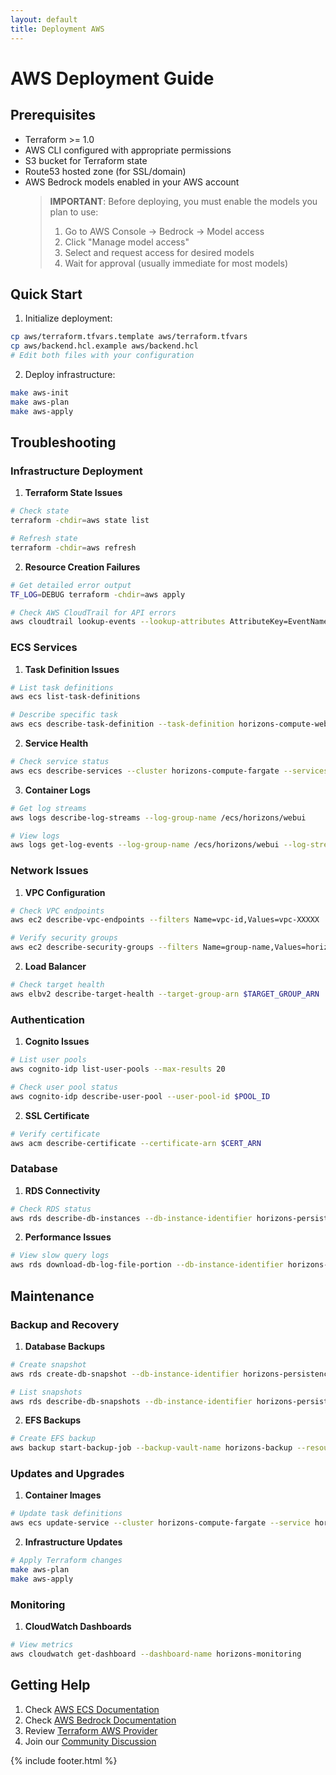 ```yaml
---
layout: default
title: Deployment AWS
---
```


# AWS Deployment Guide

## Prerequisites

- Terraform >= 1.0
- AWS CLI configured with appropriate permissions
- S3 bucket for Terraform state
- Route53 hosted zone (for SSL/domain)
- AWS Bedrock models enabled in your AWS account
  > **IMPORTANT**: Before deploying, you must enable the models you plan to use:
  > 1. Go to AWS Console -> Bedrock -> Model access
  > 2. Click "Manage model access"
  > 3. Select and request access for desired models
  > 4. Wait for approval (usually immediate for most models)

## Quick Start

1. Initialize deployment:
```bash
cp aws/terraform.tfvars.template aws/terraform.tfvars
cp aws/backend.hcl.example aws/backend.hcl
# Edit both files with your configuration
```

2. Deploy infrastructure:
```bash
make aws-init
make aws-plan
make aws-apply
```

## Troubleshooting

### Infrastructure Deployment

1. **Terraform State Issues**

```bash
# Check state
terraform -chdir=aws state list

# Refresh state
terraform -chdir=aws refresh
```

2. **Resource Creation Failures**

```bash
# Get detailed error output
TF_LOG=DEBUG terraform -chdir=aws apply

# Check AWS CloudTrail for API errors
aws cloudtrail lookup-events --lookup-attributes AttributeKey=EventName,AttributeValue=CreateStack
```

### ECS Services

1. **Task Definition Issues**

```bash
# List task definitions
aws ecs list-task-definitions

# Describe specific task
aws ecs describe-task-definition --task-definition horizons-compute-webui
```

2. **Service Health**

```bash
# Check service status
aws ecs describe-services --cluster horizons-compute-fargate --services horizons-compute-webui | grep -e status -e failures
```

3. **Container Logs**

```bash
# Get log streams
aws logs describe-log-streams --log-group-name /ecs/horizons/webui

# View logs
aws logs get-log-events --log-group-name /ecs/horizons/webui --log-stream-name $STREAM_NAME
```

### Network Issues

1. **VPC Configuration**

```bash
# Check VPC endpoints
aws ec2 describe-vpc-endpoints --filters Name=vpc-id,Values=vpc-XXXXX

# Verify security groups
aws ec2 describe-security-groups --filters Name=group-name,Values=horizons-*
```

2. **Load Balancer**

```bash
# Check target health
aws elbv2 describe-target-health --target-group-arn $TARGET_GROUP_ARN
```

### Authentication

1. **Cognito Issues**

```bash
# List user pools
aws cognito-idp list-user-pools --max-results 20

# Check user pool status
aws cognito-idp describe-user-pool --user-pool-id $POOL_ID
```

2. **SSL Certificate**

```bash
# Verify certificate
aws acm describe-certificate --certificate-arn $CERT_ARN
```

### Database

1. **RDS Connectivity**

```bash
# Check RDS status
aws rds describe-db-instances --db-instance-identifier horizons-persistence-db
```

2. **Performance Issues**

```bash
# View slow query logs
aws rds download-db-log-file-portion --db-instance-identifier horizons-persistence-db --log-file-name error/postgresql.log.YYYY-MM-DD-HH
```

## Maintenance

### Backup and Recovery

1. **Database Backups**

```bash
# Create snapshot
aws rds create-db-snapshot --db-instance-identifier horizons-persistence-db --db-snapshot-identifier your-backup

# List snapshots
aws rds describe-db-snapshots --db-instance-identifier horizons-persistence-db
```

2. **EFS Backups**

```bash
# Create EFS backup
aws backup start-backup-job --backup-vault-name horizons-backup --resource-arn $EFS_ARN
```

### Updates and Upgrades

1. **Container Images**

```bash
# Update task definitions
aws ecs update-service --cluster horizons-compute-fargate --service horizons-compute-webui --force-new-deployment
```

2. **Infrastructure Updates**

```bash
# Apply Terraform changes
make aws-plan
make aws-apply
```

### Monitoring

1. **CloudWatch Dashboards**

```bash
# View metrics
aws cloudwatch get-dashboard --dashboard-name horizons-monitoring
```

## Getting Help

1. Check [AWS ECS Documentation](https://docs.aws.amazon.com/ecs)
2. Check [AWS Bedrock Documentation](https://docs.aws.amazon.com/bedrock)
2. Review [Terraform AWS Provider](https://registry.terraform.io/providers/hashicorp/aws/latest/docs)
3. Join our [Community Discussion](https://github.com/evereven-tech/horizons-omnichat/discussions)

{% include footer.html %}
